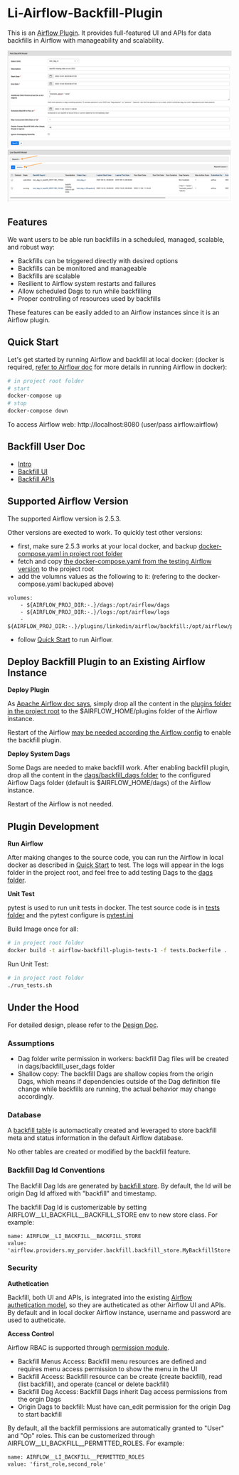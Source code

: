 # Li-Airflow-Backfill-Plugin
This is an [Airflow Plugin](https://airflow.apache.org/docs/apache-airflow/2.5.3/authoring-and-scheduling/plugins.html). It provides full-featured UI and APIs for data backfills in Airflow with manageability and scalability.

![](/docs/static/img/backfill2.png)
![](/docs/static/img/backfill4.png)

## Features
We want users to be able run backfills in a scheduled, managed, scalable, and robust way:
- Backfills can be triggered directly with desired options
- Backfills can be monitored and manageable
- Backfills are scalable
- Resilient to Airflow system restarts and failures
- Allow scheduled Dags to run while backfilling
- Proper controlling of resources used by backfills

These features can be easily added to an Airflow instances since it is an Airflow plugin.

## Quick Start
Let's get started by running Airflow and backfill at local docker: (docker is required, [refer to Airflow doc](https://airflow.apache.org/docs/apache-airflow/stable/howto/docker-compose/index.html) for more details in running Airflow in docker):
```zsh
# in project root folder
# start
docker-compose up
# stop
docker-compose down
```
To access Airflow web: http://localhost:8080 (user/pass airflow:airflow)

## Backfill User Doc
- [Intro](/docs/intro.md)
- [Backfill UI](/docs/backfill-ui.md)
- [Backfill APIs](/docs/backfill-api.md)

## Supported Airflow Version

The supported Airflow version is 2.5.3.

Other versions are exected to work. To quickly test other versions:
- first, make sure 2.5.3 works at your local docker, and backup [docker-compose.yaml in project root folder](/docker-compose.yaml)
- fetch and copy [the docker-compose.yaml from the testing Airflow version](https://airflow.apache.org/docs/apache-airflow/stable/howto/docker-compose/index.html#fetching-docker-compose-yaml) to the project root
- add the volumns values as the following to it: (refering to the docker-compose.yaml backuped above)
```
volumes:
    - ${AIRFLOW_PROJ_DIR:-.}/dags:/opt/airflow/dags
    - ${AIRFLOW_PROJ_DIR:-.}/logs:/opt/airflow/logs
    - ${AIRFLOW_PROJ_DIR:-.}/plugins/linkedin/airflow/backfill:/opt/airflow/plugins/linkedin/airflow/backfill
```
- follow [Quick Start](#quick-start) to run Airflow.

## Deploy Backfill Plugin to an Existing Airflow Instance

**Deploy Plugin**

As [Apache Airflow doc says](https://airflow.apache.org/docs/apache-airflow/2.5.3/authoring-and-scheduling/plugins.html#plugins), simply drop all the content in the [plugins folder in the project root](/plugins) to the $AIRFLOW_HOME/plugins folder of the Airflow instance. 

Restart of the Airflow [may be needed according the Airflow config](https://airflow.apache.org/docs/apache-airflow/2.5.3/authoring-and-scheduling/plugins.html#when-are-plugins-re-loaded) to enable the backfill plugin.

**Deploy System Dags**

Some Dags are needed to make backfill work. After enabling backfill plugin, drop all the content in the [dags/backfill_dags folder](/dags/backfill_dags/) to the configured Airflow Dags folder (default is $AIRFLOW_HOME/dags) of the Airflow instance. 

Restart of the Airflow is not needed.

## Plugin Development

**Run Airflow**

After making changes to the source code, you can run the Airflow in local docker as described in [Quick Start](#quick-start) to test. The logs will appear in the logs folder in the project root, and feel free to add testing Dags to the [dags folder](/dags).

**Unit Test**

pytest is used to run unit tests in docker. The test source code is in [tests folder](/tests) and the pytest configure is [pytest.ini](/pytest.ini)

Build Image once for all:
```zsh
# in project root folder
docker build -t airflow-backfill-plugin-tests-1 -f tests.Dockerfile .
```

Run Unit Test:
```zsh
# in project root folder
./run_tests.sh
```

## Under the Hood

For detailed design, please refer to the [Design Doc](/docs/static/pdf/Li_Airflow_Backfill_Design.pdf).

### Assumptions

- Dag folder write permission in workers: backfill Dag files will be created in dags/backfill_user_dags folder
- Shallow copy: The backfill Dags are shallow copies from the origin Dags, which means if dependencies outside of the Dag definition file change while backfills are running, the actual behavior may change accordingly.

### Database

A [backfill table](/plugins/linkedin/airflow/backfill/models/backfill.py) is automactically created and leveraged to store backfill meta and status information in the default Airflow database.

No other tables are created or modified by the backfill feature.

### Backfill Dag Id Conventions

The Backfill Dag Ids are generated by [backfill store](/plugins/linkedin/airflow/backfill/utils/backfill_store.py). By default, the Id will be origin Dag Id affixed with "backfill" and timestamp.

The backfill Dag Id is customerizable by setting AIRFLOW__LI_BACKFILL__BACKFILL_STORE env to new store class. For example:
```
name: AIRFLOW__LI_BACKFILL__BACKFILL_STORE
value: 'airflow.providers.my_porvider.backfill.backfill_store.MyBackfillStore'
```

### Security
**Authetication**

Backfill, both UI and APIs, is integrated into the existing [Airflow authetication model](https://airflow.apache.org/docs/apache-airflow/2.5.3/administration-and-deployment/security/index.html), so they are autheticated as other Airflow UI and APIs. By default and in local docker Airflow instance, username and password are used to autheticate.

**Access Control**

Airflow RBAC is supported through [permission module](/plugins/linkedin/airflow/backfill/security/permissions.py).

- Backfill Menus Access: Backfill menu resources are defined and requires menu access permission to show the menu in the UI
- Backfill Access: Backfill resource can be create (create backfill), read (list backfill), and operate (cancel or delete backfill)
- Backfill Dag Access: Backfill Dags inherit Dag access permissions from the orgin Dags
- Origin Dags to backfill: Must have can_edit permission for the origin Dag to start backfill

By default, all the backfill permissions are automatically granted to "User" and "Op" roles. This can be customerized through AIRFLOW__LI_BACKFILL__PERMITTED_ROLES. For example:
```
name: AIRFLOW__LI_BACKFILL__PERMITTED_ROLES
value: 'first_role,second_role'
```
